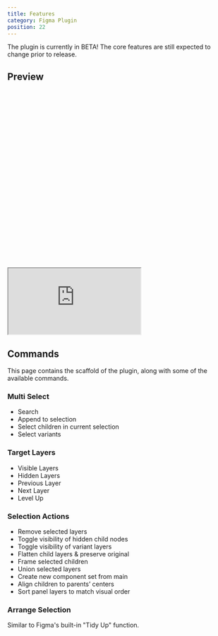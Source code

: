 ```yaml
---
title: Features
category: Figma Plugin
position: 22
---
```


<alert type="warning">

The plugin is currently in BETA! The core features are still expected to change prior to release.

</alert>

## Preview

<div class="relative overflow-hidden w-full" style="padding-top: 80%">
  <iframe
    class="absolute inset-0 w-full h-full"
    src="https://www.figma.com/embed?embed_host=share&url=https%3A%2F%2Fwww.figma.com%2Ffile%2F2TsY9yqFso1zrvF8LNcVE7%2FGlyphs-Icons%3Fnode-id%3D4316%253A120918"
    allowfullscreen
  ></iframe>
</div>

## Commands

This page contains the scaffold of the plugin, along with some of the available commands.

### Multi Select

- Search
- Append to selection
- Select children in current selection
- Select variants

### Target Layers

- Visible Layers
- Hidden Layers
- Previous Layer
- Next Layer
- Level Up

### Selection Actions

- Remove selected layers
- Toggle visibility of hidden child nodes
- Toggle visibility of variant layers
- Flatten child layers & preserve original
- Frame selected children
- Union selected layers
- Create new component set from main
- Align children to parents’ centers
- Sort panel layers to match visual order

### Arrange Selection

Similar to Figma's built-in "Tidy Up" function.
